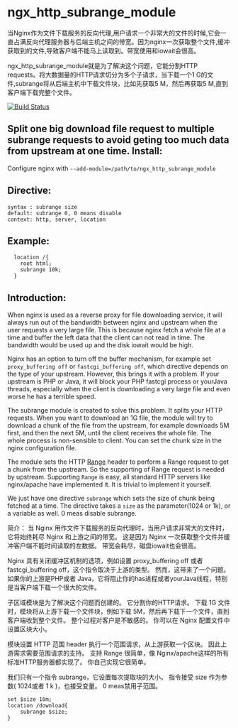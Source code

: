 ngx_http_subrange_module
========================


当Nginx作为文件下载服务的反向代理,用户请求一个非常大的文件的时候,它会一直占满反向代理服务器与后端主机之间的带宽。因为nginx一次获取整个文件,缓冲获取到的文件,导致客户端不能马上读取到。带宽使用和iowait会很高。

ngx_http_subrange_module就是为了解决这个问题，它能分割HTTP requests。将大数据量的HTTP请求切分为多个子请求，当下载一个1 G的文件,subrange将从后端主机中下载文件块，比如先获取5 M，然后再获取5 M,直到客户端下载完整个文件。


[![Build Status](https://travis-ci.org/shafreeck/ngx_http_subrange_module.svg?branch=master)](https://travis-ci.org/shafreeck/ngx_http_subrange_module)

Split one big download file request to multiple subrange requests to avoid geting too
much data from upstream at one time.
Install:
--------
Configure nginx with `--add-module=/path/to/ngx_http_subrange_module`

Directive:
---------
```
syntax : subrange size
default: subrange 0, 0 means disable
context: http, server, location
```

Example:
---------
```
  location /{  
    root html;  
    subrange 10k;  
  }
```
Introduction:
-------------
When nginx is used as a reverse proxy for file downloading service, it will
always run out of the bandwidth between nginx and upstream when the user requests
a very large file. This is because nginx fetch a whole file at a time and buffer
the left data that the client can not read in time. The bandwidth would be used up
and the disk iowait would be high.

Nginx has an option to turn off the buffer mechanism, for example set `proxy_buffering off`
or `fastcgi_buffering off`, which directive depends on the type of your upstream.
However, this brings it with a problem. If your upstream is PHP or Java, it will
block your PHP fastcgi process or yourJava threads, especially when the client is
downloading a very large file and even worse he has a terrible speed.

The subrange module is created to solve this problem. It splits your HTTP requests.
When you want to download an 1G file, the module will try to download a chunk of the
file from the upstream, for example downloads 5M first, and then the next 5M, until
the client receives the whole file. The whole process is non-sensible to client.
You can set the chunk size in the nginx configuration file.

The module sets the HTTP [Range](http://tools.ietf.org/html/rfc2616#section-14.35) header
 to perform a Range request to get a chunk
from the upstream. So the supporting of Range request is needed by upstream. Supporting
`Range` is easy, all standard HTTP servers like nginx/apache have implemented it.
It is trivial to implement it yourself.

We just have one directive `subrange` which sets the size of chunk being fetched at a
time. The directive takes a `size` as the parameter(1024 or 1k), or a variable as
well. 0 meas disable subrange.

简介：
当 Nginx 用作文件下载服务的反向代理时，当用户请求非常大的文件时，它将始终耗尽 Nginx 和上游之间的带宽。 这是因为 Nginx 一次获取整个文件并缓冲客户端不能时间读取的左数据。 带宽会耗尽，磁盘iowait也会很高。

Nginx 具有关闭缓冲区机制的选项，例如设置 proxy_buffering off 或者 fastcgi_buffering off，这个指令取决于上游的类型。 然而，这带来了一个问题。 如果你的上游是PHP或者 Java，它将阻止你的has进程或者yourJava线程，特别是当客户端下载一个很大的文件。

子区域模块是为了解决这个问题而创建的。 它分割你的HTTP请求。 下载 1G 文件时，模块将从上游下载一个文件块，例如下载 5M，然后再下载下一个文件，直到客户端收到整个文件。 整个过程对客户是不敏感的。 你可以在 Nginx 配置文件中设置区块大小。

模块设置 HTTP 范围 header 执行一个范围请求，从上游获取一个区块。 因此上游需求需要范围请求的支持。 支持 Range 很简单，像 Nginx/apache这样的所有标准HTTP服务器都实现了。 你自己实现它很简单。

我们只有一个指令 subrange，它设置每次提取块的大小。 指令接受 size 作为参数( 1024或者 1 k )，也接受变量。 0 meas禁用子范围。


```
set $size 10m;
location /download{
    subrange $size;
}
```
